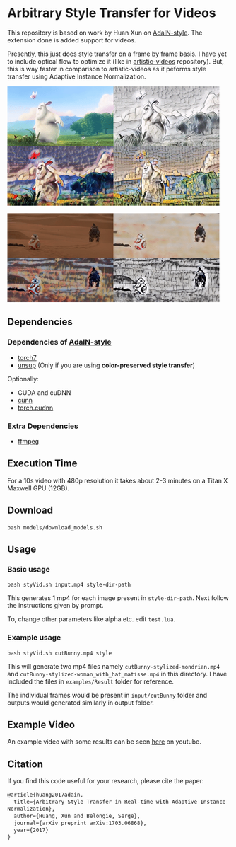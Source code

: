 # Arbitrary Style Transfer for Videos
This repository is based on work by Huan Xun on [AdaIN-style](https://github.com/xunhuang1995/AdaIN-style). The extension done is added support for videos. 

Presently, this just does style transfer on a frame by frame basis. I have yet to include optical flow to optimize it (like in [artistic-videos](https://github.com/manuelruder/artistic-videos) repository). But, this is way faster in comparison to artistic-videos as it peforms style transfer using Adaptive Instance Normalization.

![](https://github.com/gsssrao/fast-artistic-videos/blob/master/examples/outputBunny.gif)

![](https://github.com/gsssrao/fast-artistic-videos/blob/master/examples/outputStarwars.gif)

## Dependencies

### Dependencies of [AdaIN-style](https://github.com/xunhuang1995/AdaIN-style)
* [torch7](https://github.com/torch/torch7)
* [unsup](https://github.com/koraykv/unsup) (Only if you are using **color-preserved style transfer**)

Optionally:
* CUDA and cuDNN
* [cunn](https://github.com/torch/cunn)
* [torch.cudnn](https://github.com/soumith/cudnn.torch)

### Extra Dependencies
* [ffmpeg](https://ffmpeg.org/)

## Execution Time

For a 10s video with 480p resolution it takes about 2-3 minutes on a Titan X Maxwell GPU (12GB).

## Download
```
bash models/download_models.sh
```

## Usage
### Basic usage
```
bash styVid.sh input.mp4 style-dir-path
```

This generates 1 mp4 for each image present in ```style-dir-path```. Next follow the instructions given by prompt.

To, change other parameters like alpha etc. edit ```test.lua```.

### Example usage
```
bash styVid.sh cutBunny.mp4 style
```

This will generate two mp4 files namely ```cutBunny-stylized-mondrian.mp4``` and ```cutBunny-stylized-woman_with_hat_matisse.mp4``` in this directory. I have included the files in ```examples/Result``` folder for reference. 

The individual frames would be present in ```input/cutBunny``` folder and outputs would generated similarly in output folder.

## Example Video

An example video with some results can be seen [here](https://www.youtube.com/watch?v=vVkufidT0fc&t=1s) on youtube.

## Citation

If you find this code useful for your research, please cite the paper:

```
@article{huang2017adain,
  title={Arbitrary Style Transfer in Real-time with Adaptive Instance Normalization},
  author={Huang, Xun and Belongie, Serge},
  journal={arXiv preprint arXiv:1703.06868},
  year={2017}
}
```

